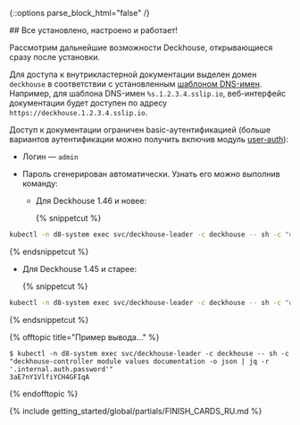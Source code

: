 <script type="text/javascript" src='{{ assets["getting-started.js"].digest_path }}'></script>
<script type="text/javascript" src='{{ assets["getting-started-finish.js"].digest_path }}'></script>
<script type="text/javascript" src='{{ assets["bcrypt.js"].digest_path }}'></script>

{::options parse_block_html="false" /}

<div markdown="1">
## Все установлено, настроено и работает!

Рассмотрим дальнейшие возможности Deckhouse, открывающиеся сразу после установки.

Для доступа к внутрикластерной документации выделен домен `deckhouse` в соответствии с установленным [шаблоном DNS-имен](/products/kubernetes-platform/documentation/v1/deckhouse-configure-global.html#parameters-modules-publicdomaintemplate). Например, для шаблона DNS-имен `%s.1.2.3.4.sslip.io`, веб-интерфейс документации будет доступен по адресу `https://deckhouse.1.2.3.4.sslip.io`.

Доступ к документации ограничен basic-аутентификацией (больше вариантов аутентификации можно получить включив модуль [user-auth](/products/kubernetes-platform/documentation/v1/modules/user-authn/)):  
- Логин — `admin`
- Пароль сгенерирован автоматически. Узнать его можно выполнив команду:

  - Для Deckhouse 1.46 и новее:

    {% snippetcut %}
```bash
kubectl -n d8-system exec svc/deckhouse-leader -c deckhouse -- sh -c "deckhouse-controller module values documentation -o json | jq -r '.internal.auth.password'"
```
{% endsnippetcut %}

  - Для Deckhouse 1.45 и старее:
    
    {% snippetcut %}
```bash
kubectl -n d8-system exec svc/deckhouse-leader -c deckhouse -- sh -c "deckhouse-controller module values deckhouse-web -o json | jq -r '.deckhouseWeb.internal.auth.password'"
```
{% endsnippetcut %}

  {% offtopic title="Пример вывода..." %}
```
$ kubectl -n d8-system exec svc/deckhouse-leader -c deckhouse -- sh -c "deckhouse-controller module values documentation -o json | jq -r '.internal.auth.password'" 
3aE7nY1VlfiYCH4GFIqA
```
  {% endofftopic %}
</div>

{% include getting_started/global/partials/FINISH_CARDS_RU.md %}
